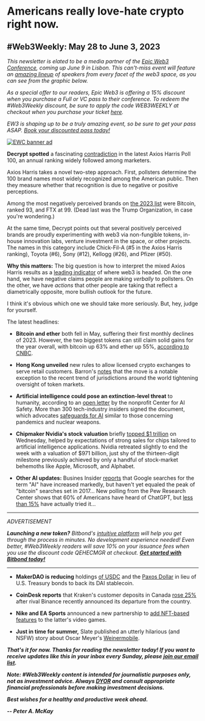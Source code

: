 # Americans really love-hate crypto right now.
## #Web3Weekly: May 28 to June 3, 2023

*This newsletter is elated to be a media partner of the [Epic Web3 Conference](https://www.epicweb3.com/), coming up June 9 in Lisbon. This can't-miss event will feature an [amazing lineup](https://www.epicweb3.com/#speaker) of speakers from every facet of the web3 space, as you can see from the graphic below.*

*As a special offer to our readers, Epic Web3 is offering a 15% discount when you purchase a Full or VC pass to their conference. To redeem the #Web3Weekly discount, be sure to apply the code WEB3WEEKLY at checkout when you purchase your ticket [here](http://bit.ly/3kDskvF).*

*EW3 is shaping up to be a truly amazing event, so be sure to get your pass ASAP. [Book your discounted pass today!](http://bit.ly/3kDskvF)*

[![EWC banner ad](https://w3w.news/img/sponsored/Speakers1.png)](http://bit.ly/3kDskvF)

**Decrypt spotted** a fascinating [contradiction](https://decrypt.co/142698/americans-may-not-love-crypto-but-these-top-brands-are-into-it) in the latest Axios Harris Poll 100, an annual ranking widely followed among marketers.

Axios Harris takes a novel two-step approach. First, pollsters determine the 100  brand names most widely recognized among the American public. Then they measure whether that recognition is due to negative or positive perceptions.

Among the most negatively perceived brands on [the 2023 list](https://www.axios.com/2023/05/23/corporate-brands-reputation-america) were Bitcoin, ranked 93, and FTX at 99. (Dead last was the Trump Organization, in case you're wondering.)

At the same time, Decrypt points out that several positively perceived brands are proudly experimenting with web3 via non-fungible tokens, in-house innovation labs, venture investment in the space, or other projects. The names in this category include Chick-Fil-A (#5 in the Axios Harris ranking), Toyota (#6), Sony (#12), Kellogg (#26), and Pfizer (#50).

**Why this matters:** The big question is how to interpret the mixed Axios Harris results as a [leading indicator](https://www.investopedia.com/terms/l/leadingindicator.asp) of where web3 is headed. On the one hand, we have negative claims people are making *verbally* to pollsters. On the other, we have *actions* that other people are taking that reflect a diametrically opposite, more bullish outlook for the future.

I think it's obvious which one we should take more seriously. But, hey, judge for yourself.

The latest headlines:

- **Bitcoin and ether** both fell in May, suffering their first monthly declines of 2023. However, the two biggest tokens can still claim solid gains for the year overall, with bitcoin up 63% and ether up 55%, [according to CNBC](https://www.cnbc.com/2023/05/31/bitcoin-falls-ahead-of-debt-ceiling-vote-heads-for-first-its-losing-month-of-the-year.html).

- **Hong Kong unveiled** new rules to allow licensed crypto exchanges to serve retail customers. Barron's [notes](https://www.barrons.com/news/hong-kong-launches-retail-friendly-rules-for-crypto-exchanges-eb6ab6c6) that the move is a notable exception to the recent trend of jurisdictions around the world tightening oversight of token markets.

- **Artificial intelligence could pose an extinction-level threat** to humanity, according to an [open letter](https://www.safe.ai/statement-on-ai-risk) by the nonprofit Center for AI Safety. More than 300 tech-industry insiders signed the document, which advocates [safeguards for AI](https://www.nytimes.com/2023/05/30/technology/ai-threat-warning.html) similar to those concerning pandemics and nuclear weapons.

- **Chipmaker Nvidia's stock valuation** briefly [topped $1 trillion](https://www.reuters.com/technology/nvidia-sets-eye-1-trillion-market-value-2023-05-30/) on Wednesday, helped by expectations of strong sales for chips tailored to artificial intelligence applications. Nvidia retreated slightly to end the week with a valuation of $971 billion, just shy of the thirteen-digit milestone previously achieved by only a handful of stock-market behemoths like Apple, Microsoft, and Alphabet.

- **Other AI updates:** Busines Insider [reports](https://www.businessinsider.com/ai-trending-google-search-bitcoin-metaverse-chatgpt-artificial-intelligence-2023-5) that Google searches for the term "AI" have increased markedly, but haven't yet equaled the peak of "bitcoin" searches set in 2017... New polling from the Pew Research Center shows that 60% of Americans have heard of ChatGPT, but [less than 15%](https://www.pewresearch.org/short-reads/2023/05/24/a-majority-of-americans-have-heard-of-chatgpt-but-few-have-tried-it-themselves/) have actually tried it...

<hr>
 <em>
  <p id="adtag">ADVERTISEMENT</p>
  <p><strong>Launching a new token?</strong> Bitbond's <a href="https://tokentool.bitbond.com/?utm_content=">intuitive platform</a> will help you get through the process in minutes. No development experience needed! Even better, #Web3Weekly readers will save 10% on your issuance fees when you use the discount code QEHECMGR at checkout. <strong><a href="https://tokentool.bitbond.com/?utm_content=">Get started with Bitbond today!</a></strong>
 </em></p>
<hr>

- **MakerDAO is reducing** holdings [of USDC](https://decrypt.co/142801/usdc-backing-makers-stablecoin-dai-plummets) and the [Paxos Dollar](https://www.coindesk.com/markets/2023/06/01/makerdao-votes-to-ditch-500m-in-paxos-dollar-stablecoin-from-reserve-assets/) in lieu of U.S. Treasury bonds to back its DAI stablecoin.

- **CoinDesk reports** that Kraken's customer deposits in Canada [rose 25%](https://www.coindesk.com/business/2023/06/01/crypto-exchange-krakens-canada-customer-deposits-rose-25-after-binance-announced-departure/) after rival Binance recently announced its departure from the country.

- **Nike and EA Sports** announced a new partnership to [add NFT-based features](https://www.coindesk.com/web3/2023/06/01/nike-is-bringing-its-swoosh-nfts-to-ea-sports-games/) to the latter's video games.

- **Just in time for summer,** Slate published an utterly hilarious (and NSFW) story about Oscar Meyer's [Weinermobile](https://slate.com/human-interest/2023/05/oscar-mayer-wienermobile-drivers-sex-jamie-loftus-hot-dog.html).

_**That's it for now. Thanks for reading the newsletter today! If you want to receive updates like this in your inbox every Sunday, please [join our email list](https://w3w.news).**_

_**Note: #Web3Weekly content is intended for journalistic purposes only, not as investment advice. Always [DYOR](https://www.urbandictionary.com/define.php?term=DYOR) and consult appropriate financial professionals before making investment decisions.**_

_**Best wishes for a healthy and productive week ahead.**_  

_**-- Peter A. McKay**_
